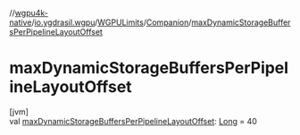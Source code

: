 //[wgpu4k-native](../../../../index.md)/[io.ygdrasil.wgpu](../../index.md)/[WGPULimits](../index.md)/[Companion](index.md)/[maxDynamicStorageBuffersPerPipelineLayoutOffset](max-dynamic-storage-buffers-per-pipeline-layout-offset.md)

# maxDynamicStorageBuffersPerPipelineLayoutOffset

[jvm]\
val [maxDynamicStorageBuffersPerPipelineLayoutOffset](max-dynamic-storage-buffers-per-pipeline-layout-offset.md): [Long](https://kotlinlang.org/api/core/kotlin-stdlib/kotlin/-long/index.html) = 40